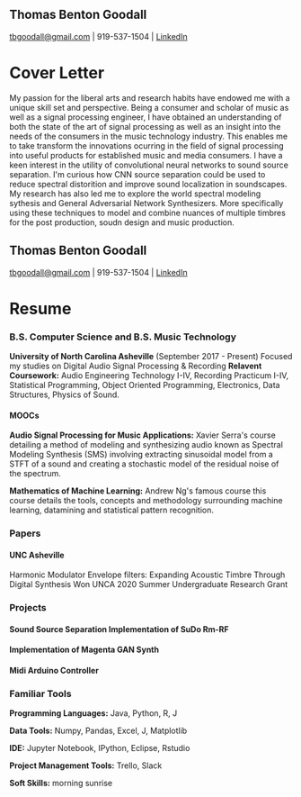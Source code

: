 ## Thomas Benton Goodall
tbgoodall@gmail.com | 919-537-1504  | [LinkedIn](https://www.linkedin.com/in/thomas-goodall-a382bb127/)
# Cover Letter
My passion for the liberal arts and research habits have endowed me with a unique skill set and perspective. Being a consumer and scholar of music as well as a signal processing engineer, I have obtained an understanding of both the state of the art of signal processing as well as an insight into the needs of the consumers in the music technology industry. This enables me to take transform the innovations ocurring in the field of signal processing into useful products for established music and media consumers.
  I have a keen interest in the utility of convolutional neural networks to sound source separation. I'm curious how CNN source separation could be used to reduce spectral distorition and improve sound localization in soundscapes.
   My research has also led me to explore the world spectral modeling sythesis and General Adversarial Network Synthesizers. More specifically using these techniques to model and combine nuances of multiple timbres for the post production, soudn design and music production.

## Thomas Benton Goodall
tbgoodall@gmail.com | 919-537-1504  | [LinkedIn](https://www.linkedin.com/in/thomas-goodall-a382bb127/)

# Resume
### B.S. Computer Science and B.S. Music Technology
**University of North Carolina Asheville** (September 2017 - Present)
Focused my studies on Digital Audio Signal Processing & Recording **Relavent Coursework:** Audio Engineering Technology I-IV, Recording Practicum I-IV, Statistical Programming, Object Oriented Programming, Electronics, Data Structures, Physics of Sound.
#### MOOCs
**Audio Signal Processing for Music Applications:** Xavier Serra's course detailing a method of modeling and synthesizing audio known as Spectral Modeling Synthesis (SMS) involving extracting sinusoidal model from a STFT of a sound and creating a stochastic model of the residual noise of the spectrum.

**Mathematics of Machine Learning:**  Andrew Ng's famous course this course details the tools, concepts and methodology surrounding machine learning, datamining and statistical pattern recognition.
### Papers
#### UNC Asheville 
Harmonic Modulator Envelope filters: Expanding Acoustic Timbre Through Digital Synthesis
Won UNCA 2020 Summer Undergraduate Research Grant
### Projects
#### Sound Source Separation Implementation of SuDo Rm-RF
#### Implementation of Magenta GAN Synth
#### Midi Arduino Controller
### Familiar Tools

**Programming Languages:** Java, Python, R, J

**Data Tools:** Numpy, Pandas, Excel, J, Matplotlib

**IDE:** Jupyter Notebook, IPython, Eclipse, Rstudio 

**Project Management Tools:** Trello, Slack

**Soft Skills:** morning sunrise
